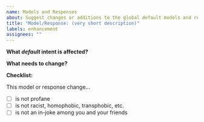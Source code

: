 ```yaml
---
name: Models and Responses
about: Suggest changes or additions to the global default models and responses.
title: "Model/Response: (very short description)"
labels: enhancement
assignees: ""
---
```


**What _default_ intent is affected?**
<!-- IE: greeting -->


**What needs to change?**
<!-- IE: Add "howdy" to the list of models -->


**Checklist:**
<!-- Fill the [ ] with an 'x' when true (like [x]) -->
This model or response change...
- [ ] is not profane
- [ ] is not racist, homophobic, transphobic, etc.
- [ ] is not an in-joke among you and your friends
